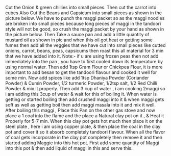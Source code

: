  Cut the Onion & green chillies into small pieces. Then cut the carrot into cubes Also Cut the Beans and Capsicum into small pieces as shown in the picture below.
We have to punch the maggi packet so as the maggi noodles are broken into small pieces because long pieces of maggi in the tandoori style will not be good, so crush the maggi packet by your hand as shown in the picture below.
Then Take a sauce pan and add a little quantity of mustard oil as shown in pic and when this oil got heat or getting some fumes then add all the veggies that we have cut into small pieces like cutted onions, carrot, beans, peas, capsicums then roast this all material  for 3 min that we have added into it.
Note:- if u are using frozen peas then not add immediately into the pan , you have to first cooled down its temperature by using normal water.
Then add 1tsp Gram Flour or Chickpea Flour, it is more important to add besan to get the tandoori flavour and cooked it well for some min.
 Now add spices like add 1tsp Dhaniya Powder (Coriander Powder) &  Cumin Powder, 1/2 turmeric Powder, 1/2tsp salt, 1/2 Red Chilli Powder & mix it properly.
 Then add 3 cup of water , i am cooking 2maggi so i am adding this 3cup of water & wait for this of boiling it.
 When water is getting or started boiling then add crushed maggi into it & when maggi gets soft as well as getting boil then add maggi masala into it and mix it well.
After boiling this maggi , Place this Pan on the other gas stove and now place a 1 coal into the flame and the place a Natural clay pot on it , & Heat it Properly for 5-7 min.
When this clay pot gets hot much then place it on the steel plate , here i am using copper plate, & then place the coal in the clay pot and cover it so it absorb completely tandoori flavour.
 When all the flavor of coal gets incorporate in the clay pot completely then remove it and then started adding Maggie into this hot pot. First add some quantity of Maggi into this pot & then add liquid of maggi in this and serve this.